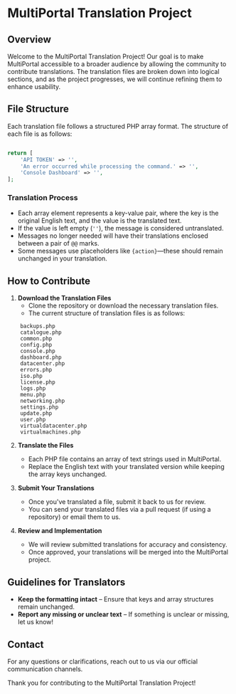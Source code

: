 # MultiPortal Translation Project

## Overview
Welcome to the MultiPortal Translation Project! Our goal is to make MultiPortal accessible to a broader audience by allowing the community to contribute translations. The translation files are broken down into logical sections, and as the project progresses, we will continue refining them to enhance usability.

## File Structure
Each translation file follows a structured PHP array format. The structure of each file is as follows:

```php

return [
    'API TOKEN' => '',
    'An error occurred while processing the command.' => '',
    'Console Dashboard' => '',
];
```

### Translation Process
- Each array element represents a key-value pair, where the key is the original English text, and the value is the translated text.
- If the value is left empty (`''`), the message is considered untranslated.
- Messages no longer needed will have their translations enclosed between a pair of `@@` marks.
- Some messages use placeholders like `{action}`—these should remain unchanged in your translation.

## How to Contribute
1. **Download the Translation Files**
   - Clone the repository or download the necessary translation files.
   - The current structure of translation files is as follows:

```
    backups.php
    catalogue.php
    common.php
    config.php
    console.php
    dashboard.php
    datacenter.php
    errors.php
    iso.php
    license.php
    logs.php
    menu.php
    networking.php
    settings.php
    update.php
    user.php
    virtualdatacenter.php
    virtualmachines.php
```

2. **Translate the Files**
   - Each PHP file contains an array of text strings used in MultiPortal.
   - Replace the English text with your translated version while keeping the array keys unchanged.

3. **Submit Your Translations**
   - Once you've translated a file, submit it back to us for review.
   - You can send your translated files via a pull request (if using a repository) or email them to us.
   
4. **Review and Implementation**
   - We will review submitted translations for accuracy and consistency.
   - Once approved, your translations will be merged into the MultiPortal project.

## Guidelines for Translators
- **Keep the formatting intact** – Ensure that keys and array structures remain unchanged.
- **Report any missing or unclear text** – If something is unclear or missing, let us know!

## Contact
For any questions or clarifications, reach out to us via our official communication channels.

Thank you for contributing to the MultiPortal Translation Project!

